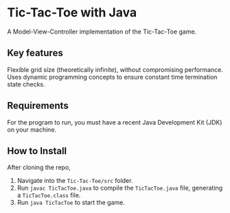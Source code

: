 # Tic-Tac-Toe with Java
A Model-View-Controller implementation of the Tic-Tac-Toe game.

## Key features
Flexible grid size (theoretically infinite), without compromising performance.
Uses dynamic programming concepts to ensure constant time termination state checks.

## Requirements
For the program to run, you must have a recent Java Development Kit (JDK) on your machine.

## How to Install
After cloning the repo, 

1. Navigate into the `Tic-Tac-Toe/src` folder. 
2. Run `javac TicTacToe.java` to compile the `TicTacToe.java` file, generating a `TicTacToe.class` file.
3. Run `java TicTacToe` to start the game.
